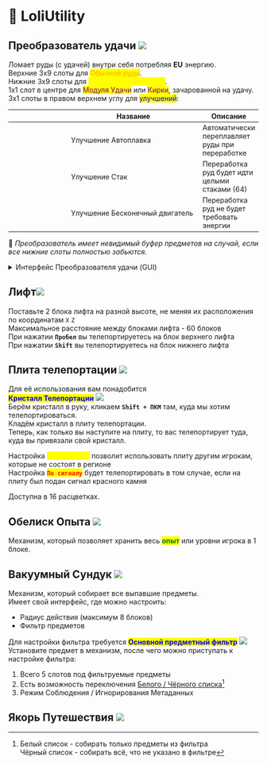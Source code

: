 # 🧰 LoliUtility

## Преобразователь удачи ![](https://cdn.discordapp.com/attachments/1147960565591969843/1147960640372215928/fortune.gif)

Ломает руды (с удачей) внутри себя потребляя **EU** энергию. \
Верхние 3х9 слоты для <mark style="color:orange;">Обычной руды</mark>.\
Нижние 3х9 слоты для <mark style="color:yellow;">Переработанной руды</mark>.\
1х1 слот в центре для <mark style="color:purple;">Модуля Удачи</mark> или <mark style="color:purple;">Кирки</mark>, зачарованной на удачу.\
3х1 слоты в правом верхнем углу для <mark style="color:blue;">улучшений</mark>:

<table><thead><tr><th width="106" align="center"> </th><th width="251">Название</th><th>Описание</th></tr></thead><tbody><tr><td align="center"><img src="https://cdn.discordapp.com/attachments/1147960565591969843/1148344251185365002/UpgradeFTSmelting_01.gif" alt=""></td><td>Улучшение Автоплавка</td><td>Автоматически переплавляет руды при переработке</td></tr><tr><td align="center"><img src="https://cdn.discordapp.com/attachments/1147960565591969843/1148344262879084554/UpgradeFTStack_01.gif" alt=""></td><td>Улучшение Стак</td><td>Переработка руд будет идти целыми стаками (64)</td></tr><tr><td align="center"><img src="https://cdn.discordapp.com/attachments/1147960565591969843/1148344239919464580/UpgradeFTInfinite_01.gif" alt=""></td><td>Улучшение  Бесконечный двигатель</td><td>Переработка руд не будет требовать энергии</td></tr></tbody></table>

:pushpin: _Преобразователь имеет невидимый буфер предметов на случай, если все нижние слоты  полностью забьются._

<details>

<summary>Интерфейс Преобразователя удачи (GUI)</summary>

В слот для кирки установлен Модуль Удачи\
Все слоты для улучшений заполнены\
![](<../.gitbook/assets/Без имени-4 (1).png>)



</details>

## Лифт![](https://media.discordapp.net/attachments/1167186277993553971/1167193519866265690/f398e4089a809e31.png?ex=654d3cac\&is=653ac7ac\&hm=0a51b0be208c7244a71eb44d1e1ce18282317ec94510fae94a4db17461c7b287&=)

Поставьте 2 блока лифта на разной высоте, не меняя их расположения по координатам `X` `Z`\
Максимальное расстояние между блоками лифта - 60 блоков\
При нажатии **`Пробел`** вы телепортируетесь на блок верхнего лифта\
При нажатии **`Shift`** вы телепортируетесь на блок нижнего лифта

## Плита телепортации ![](https://cdn.discordapp.com/attachments/1147960565591969843/1149802364581204049/teleporter.gif)

Для её использования вам понадобится\
<mark style="color:blue;">**Кристалл Телепортации**</mark> ![](https://media.discordapp.net/attachments/1148342956189823076/1148344673455321108/01c97a18d5ec2741.png)\
Берём кристалл в руку, кликаем **`Shift + ПКМ`** там, куда мы хотим телепортироваться.\
Кладём кристалл в плиту телепортации.\
Теперь, как только вы наступите на плиту, то вас телепортирует туда, куда вы привязали свой кристалл.

Настройка <mark style="color:yellow;">**`Общий Доступ`**</mark> позволит использовать плиту другим игрокам, которые не состоят в регионе\
Настройка <mark style="color:red;">**`По сигналу`**</mark> будет телепортировать в том случае, если на плиту был подан сигнал красного камня

Доступна в 16 расцветках.

## Обелиск Опыта ![](https://cdn.discordapp.com/attachments/1167186277993553971/1167193564422348910/637e1b10971047f7.png?ex=654d3cb7\&is=653ac7b7\&hm=ad6b59e02ca742a18cae686c651e3bd51bfb70eedcf50aebcf7f095276229e79&)&#x20;

Механизм, который позволяет хранить весь <mark style="color:green;">**опыт**</mark> или уровни игрока в 1 блоке.

## Вакуумный Сундук ![](https://media.discordapp.net/attachments/1167186277993553971/1167193701450260632/f096c0c350a0abc3.png?ex=654d3cd7\&is=653ac7d7\&hm=58303fcc939985dff165f01d3810b8c6925811e394457b0925e7c8fd094fba86&=)

Механизм, который собирает все выпавшие предметы.\
Имеет свой интерфейс, где можно настроить:

* Радиус действия (максимум 8 блоков)
* Фильтр предметов

Для настройки фильтра требуется <mark style="color:blue;">**Основной предметный фильтр**</mark> ![](https://media.discordapp.net/attachments/1167186403554250812/1167194210227724452/e587a17538777394.png?ex=654d3d51\&is=653ac851\&hm=37c91fcc7d02a09626251556eddc9883fd7d810ee364f3cc609c27032b802947&=)\
Установите предмет в механизм, после чего можно приступать к настройке фильтра:

1. Всего 5 слотов под фильтруемые предметы
2. Есть возможность переключения [Белого / Чёрного списка](#user-content-fn-1)[^1]
3. Режим Соблюдения / Игнорирования Метаданных

## Якорь Путешествия ![](https://media.discordapp.net/attachments/1167186277993553971/1167193657116475423/84d8935fdb4af620.png?ex=654d3ccd\&is=653ac7cd\&hm=92cced38a3933d7d3efc822ea7cdb2c35a657c2d63cc62c2dc7ff3501ea9abc2&=)



[^1]: Белый список - собирать только предметы из фильтра\
    Чёрный список - собирать всё, что не указано в фильтре
